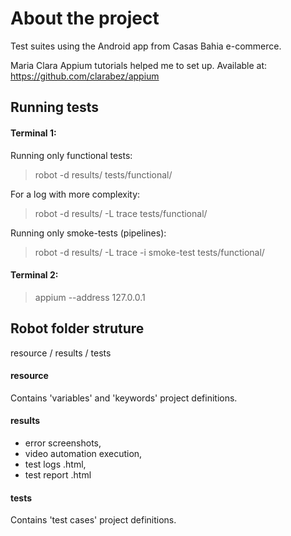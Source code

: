 # About the project
Test suites using the Android app from Casas Bahia e-commerce.

Maria Clara Appium tutorials helped me to set up. Available at: https://github.com/clarabez/appium

## Running tests
#### Terminal 1:
Running only functional tests:
> robot -d results/ tests/functional/

For a log with more complexity:
> robot -d results/ -L trace tests/functional/

Running only smoke-tests (pipelines):
> robot -d results/ -L trace -i smoke-test tests/functional/

#### Terminal 2:
> appium --address 127.0.0.1

## Robot folder struture
resource / results / tests

#### resource
Contains 'variables' and 'keywords' project definitions.

#### results
- error screenshots, 
- video automation execution,
- test logs .html, 
- test report .html

#### tests
Contains 'test cases' project definitions.
